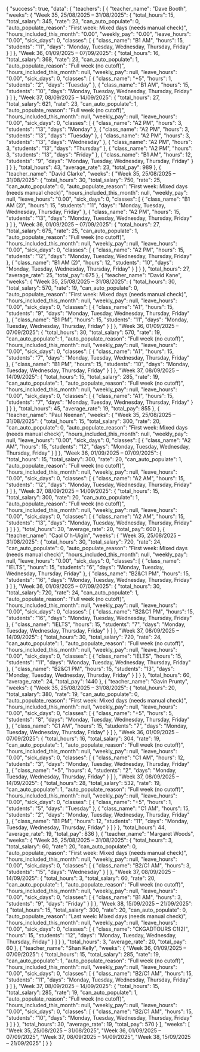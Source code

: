 {
    "success": true,
    "data": {
        "teachers": [
            {
                "teacher_name": "Dave Booth",
                "weeks": {
                    "Week 35, 25/08/2025 – 31/08/2025": {
                        "total_hours": 15,
                        "total_salary": 345,
                        "rate": 23,
                        "can_auto_populate": 0,
                        "auto_populate_reason": "First week: Mixed days (needs manual check)",
                        "hours_included_this_month": "0.00",
                        "weekly_pay": "0.00",
                        "leave_hours": "0.00",
                        "sick_days": 0,
                        "classes": [
                            {
                                "class_name": "B1 AM",
                                "hours": 15,
                                "students": "11",
                                "days": "Monday, Tuesday, Wednesday, Thursday, Friday"
                            }
                        ]
                    },
                    "Week 36, 01/09/2025 – 07/09/2025": {
                        "total_hours": 16,
                        "total_salary": 368,
                        "rate": 23,
                        "can_auto_populate": 1,
                        "auto_populate_reason": "Full week (no cutoff)",
                        "hours_included_this_month": null,
                        "weekly_pay": null,
                        "leave_hours": "0.00",
                        "sick_days": 0,
                        "classes": [
                            {
                                "class_name": "+5",
                                "hours": 1,
                                "students": "2",
                                "days": "Tuesday"
                            },
                            {
                                "class_name": "B1 AM",
                                "hours": 15,
                                "students": "10",
                                "days": "Monday, Tuesday, Wednesday, Thursday, Friday"
                            }
                        ]
                    },
                    "Week 37, 08/09/2025 – 14/09/2025": {
                        "total_hours": 27,
                        "total_salary": 621,
                        "rate": 23,
                        "can_auto_populate": 1,
                        "auto_populate_reason": "Full week (no cutoff)",
                        "hours_included_this_month": null,
                        "weekly_pay": null,
                        "leave_hours": "0.00",
                        "sick_days": 0,
                        "classes": [
                            {
                                "class_name": "A2 PM",
                                "hours": 3,
                                "students": "13",
                                "days": "Monday"
                            },
                            {
                                "class_name": "A2 PM",
                                "hours": 3,
                                "students": "13",
                                "days": "Tuesday"
                            },
                            {
                                "class_name": "A2 PM",
                                "hours": 3,
                                "students": "13",
                                "days": "Wednesday"
                            },
                            {
                                "class_name": "A2 PM",
                                "hours": 3,
                                "students": "13",
                                "days": "Thursday"
                            },
                            {
                                "class_name": "A2 PM",
                                "hours": 3,
                                "students": "13",
                                "days": "Friday"
                            },
                            {
                                "class_name": "B1 AM",
                                "hours": 12,
                                "students": "9",
                                "days": "Monday, Tuesday, Wednesday, Thursday, Friday"
                            }
                        ]
                    }
                },
                "total_hours": 43,
                "average_rate": 23,
                "total_pay": 989
            },
            {
                "teacher_name": "David Clarke",
                "weeks": {
                    "Week 35, 25/08/2025 – 31/08/2025": {
                        "total_hours": 30,
                        "total_salary": 750,
                        "rate": 25,
                        "can_auto_populate": 0,
                        "auto_populate_reason": "First week: Mixed days (needs manual check)",
                        "hours_included_this_month": null,
                        "weekly_pay": null,
                        "leave_hours": "0.00",
                        "sick_days": 0,
                        "classes": [
                            {
                                "class_name": "B1 AM (2)",
                                "hours": 15,
                                "students": "11",
                                "days": "Monday, Tuesday, Wednesday, Thursday, Friday"
                            },
                            {
                                "class_name": "A2 PM",
                                "hours": 15,
                                "students": "13",
                                "days": "Monday, Tuesday, Wednesday, Thursday, Friday"
                            }
                        ]
                    },
                    "Week 36, 01/09/2025 – 07/09/2025": {
                        "total_hours": 27,
                        "total_salary": 675,
                        "rate": 25,
                        "can_auto_populate": 1,
                        "auto_populate_reason": "Full week (no cutoff)",
                        "hours_included_this_month": null,
                        "weekly_pay": null,
                        "leave_hours": "0.00",
                        "sick_days": 0,
                        "classes": [
                            {
                                "class_name": "A2 PM",
                                "hours": 15,
                                "students": "12",
                                "days": "Monday, Tuesday, Wednesday, Thursday, Friday"
                            },
                            {
                                "class_name": "B1 AM (2)",
                                "hours": 12,
                                "students": "10",
                                "days": "Monday, Tuesday, Wednesday, Thursday, Friday"
                            }
                        ]
                    }
                },
                "total_hours": 27,
                "average_rate": 25,
                "total_pay": 675
            },
            {
                "teacher_name": "David Kane",
                "weeks": {
                    "Week 35, 25/08/2025 – 31/08/2025": {
                        "total_hours": 30,
                        "total_salary": 570,
                        "rate": 19,
                        "can_auto_populate": 0,
                        "auto_populate_reason": "First week: Mixed days (needs manual check)",
                        "hours_included_this_month": null,
                        "weekly_pay": null,
                        "leave_hours": "0.00",
                        "sick_days": 0,
                        "classes": [
                            {
                                "class_name": "A1",
                                "hours": 15,
                                "students": "9",
                                "days": "Monday, Tuesday, Wednesday, Thursday, Friday"
                            },
                            {
                                "class_name": "B1 PM",
                                "hours": 15,
                                "students": "11",
                                "days": "Monday, Tuesday, Wednesday, Thursday, Friday"
                            }
                        ]
                    },
                    "Week 36, 01/09/2025 – 07/09/2025": {
                        "total_hours": 30,
                        "total_salary": 570,
                        "rate": 19,
                        "can_auto_populate": 1,
                        "auto_populate_reason": "Full week (no cutoff)",
                        "hours_included_this_month": null,
                        "weekly_pay": null,
                        "leave_hours": "0.00",
                        "sick_days": 0,
                        "classes": [
                            {
                                "class_name": "A1",
                                "hours": 15,
                                "students": "7",
                                "days": "Monday, Tuesday, Wednesday, Thursday, Friday"
                            },
                            {
                                "class_name": "B1 PM",
                                "hours": 15,
                                "students": "10",
                                "days": "Monday, Tuesday, Wednesday, Thursday, Friday"
                            }
                        ]
                    },
                    "Week 37, 08/09/2025 – 14/09/2025": {
                        "total_hours": 15,
                        "total_salary": 285,
                        "rate": 19,
                        "can_auto_populate": 1,
                        "auto_populate_reason": "Full week (no cutoff)",
                        "hours_included_this_month": null,
                        "weekly_pay": null,
                        "leave_hours": "0.00",
                        "sick_days": 0,
                        "classes": [
                            {
                                "class_name": "A1",
                                "hours": 15,
                                "students": "7",
                                "days": "Monday, Tuesday, Wednesday, Thursday, Friday"
                            }
                        ]
                    }
                },
                "total_hours": 45,
                "average_rate": 19,
                "total_pay": 855
            },
            {
                "teacher_name": "Paul Neenan",
                "weeks": {
                    "Week 35, 25/08/2025 – 31/08/2025": {
                        "total_hours": 15,
                        "total_salary": 300,
                        "rate": 20,
                        "can_auto_populate": 0,
                        "auto_populate_reason": "First week: Mixed days (needs manual check)",
                        "hours_included_this_month": null,
                        "weekly_pay": null,
                        "leave_hours": "0.00",
                        "sick_days": 0,
                        "classes": [
                            {
                                "class_name": "A2 AM",
                                "hours": 15,
                                "students": "12",
                                "days": "Monday, Tuesday, Wednesday, Thursday, Friday"
                            }
                        ]
                    },
                    "Week 36, 01/09/2025 – 07/09/2025": {
                        "total_hours": 15,
                        "total_salary": 300,
                        "rate": 20,
                        "can_auto_populate": 1,
                        "auto_populate_reason": "Full week (no cutoff)",
                        "hours_included_this_month": null,
                        "weekly_pay": null,
                        "leave_hours": "0.00",
                        "sick_days": 0,
                        "classes": [
                            {
                                "class_name": "A2 AM",
                                "hours": 15,
                                "students": "12",
                                "days": "Monday, Tuesday, Wednesday, Thursday, Friday"
                            }
                        ]
                    },
                    "Week 37, 08/09/2025 – 14/09/2025": {
                        "total_hours": 15,
                        "total_salary": 300,
                        "rate": 20,
                        "can_auto_populate": 1,
                        "auto_populate_reason": "Full week (no cutoff)",
                        "hours_included_this_month": null,
                        "weekly_pay": null,
                        "leave_hours": "0.00",
                        "sick_days": 0,
                        "classes": [
                            {
                                "class_name": "A2 AM",
                                "hours": 15,
                                "students": "13",
                                "days": "Monday, Tuesday, Wednesday, Thursday, Friday"
                            }
                        ]
                    }
                },
                "total_hours": 30,
                "average_rate": 20,
                "total_pay": 600
            },
            {
                "teacher_name": "Caol O'h-Uigin",
                "weeks": {
                    "Week 35, 25/08/2025 – 31/08/2025": {
                        "total_hours": 30,
                        "total_salary": 720,
                        "rate": 24,
                        "can_auto_populate": 0,
                        "auto_populate_reason": "First week: Mixed days (needs manual check)",
                        "hours_included_this_month": null,
                        "weekly_pay": null,
                        "leave_hours": "0.00",
                        "sick_days": 0,
                        "classes": [
                            {
                                "class_name": "IELTS",
                                "hours": 15,
                                "students": "6",
                                "days": "Monday, Tuesday, Wednesday, Thursday, Friday"
                            },
                            {
                                "class_name": "B2&C1 PM",
                                "hours": 15,
                                "students": "16",
                                "days": "Monday, Tuesday, Wednesday, Thursday, Friday"
                            }
                        ]
                    },
                    "Week 36, 01/09/2025 – 07/09/2025": {
                        "total_hours": 30,
                        "total_salary": 720,
                        "rate": 24,
                        "can_auto_populate": 1,
                        "auto_populate_reason": "Full week (no cutoff)",
                        "hours_included_this_month": null,
                        "weekly_pay": null,
                        "leave_hours": "0.00",
                        "sick_days": 0,
                        "classes": [
                            {
                                "class_name": "B2&C1 PM",
                                "hours": 15,
                                "students": "16",
                                "days": "Monday, Tuesday, Wednesday, Thursday, Friday"
                            },
                            {
                                "class_name": "IELTS",
                                "hours": 15,
                                "students": "7",
                                "days": "Monday, Tuesday, Wednesday, Thursday, Friday"
                            }
                        ]
                    },
                    "Week 37, 08/09/2025 – 14/09/2025": {
                        "total_hours": 30,
                        "total_salary": 720,
                        "rate": 24,
                        "can_auto_populate": 1,
                        "auto_populate_reason": "Full week (no cutoff)",
                        "hours_included_this_month": null,
                        "weekly_pay": null,
                        "leave_hours": "0.00",
                        "sick_days": 0,
                        "classes": [
                            {
                                "class_name": "IELTS",
                                "hours": 15,
                                "students": "11",
                                "days": "Monday, Tuesday, Wednesday, Thursday, Friday"
                            },
                            {
                                "class_name": "B2&C1 PM",
                                "hours": 15,
                                "students": "13",
                                "days": "Monday, Tuesday, Wednesday, Thursday, Friday"
                            }
                        ]
                    }
                },
                "total_hours": 60,
                "average_rate": 24,
                "total_pay": 1440
            },
            {
                "teacher_name": "Gavin Prunty",
                "weeks": {
                    "Week 35, 25/08/2025 – 31/08/2025": {
                        "total_hours": 20,
                        "total_salary": 380,
                        "rate": 19,
                        "can_auto_populate": 0,
                        "auto_populate_reason": "First week: Mixed days (needs manual check)",
                        "hours_included_this_month": null,
                        "weekly_pay": null,
                        "leave_hours": "0.00",
                        "sick_days": 0,
                        "classes": [
                            {
                                "class_name": "+5",
                                "hours": 5,
                                "students": "8",
                                "days": "Monday, Tuesday, Wednesday, Thursday, Friday"
                            },
                            {
                                "class_name": "C1 AM",
                                "hours": 15,
                                "students": "7",
                                "days": "Monday, Tuesday, Wednesday, Thursday, Friday"
                            }
                        ]
                    },
                    "Week 36, 01/09/2025 – 07/09/2025": {
                        "total_hours": 16,
                        "total_salary": 304,
                        "rate": 19,
                        "can_auto_populate": 1,
                        "auto_populate_reason": "Full week (no cutoff)",
                        "hours_included_this_month": null,
                        "weekly_pay": null,
                        "leave_hours": "0.00",
                        "sick_days": 0,
                        "classes": [
                            {
                                "class_name": "C1 AM",
                                "hours": 12,
                                "students": "3",
                                "days": "Monday, Tuesday, Wednesday, Thursday, Friday"
                            },
                            {
                                "class_name": "+5",
                                "hours": 4,
                                "students": "2",
                                "days": "Monday, Tuesday, Wednesday, Thursday, Friday"
                            }
                        ]
                    },
                    "Week 37, 08/09/2025 – 14/09/2025": {
                        "total_hours": 28,
                        "total_salary": 532,
                        "rate": 19,
                        "can_auto_populate": 1,
                        "auto_populate_reason": "Full week (no cutoff)",
                        "hours_included_this_month": null,
                        "weekly_pay": null,
                        "leave_hours": "0.00",
                        "sick_days": 0,
                        "classes": [
                            {
                                "class_name": "+5",
                                "hours": 1,
                                "students": "5",
                                "days": "Tuesday"
                            },
                            {
                                "class_name": "C1 AM",
                                "hours": 15,
                                "students": "2",
                                "days": "Monday, Tuesday, Wednesday, Thursday, Friday"
                            },
                            {
                                "class_name": "B1 PM",
                                "hours": 12,
                                "students": "11",
                                "days": "Monday, Tuesday, Wednesday, Thursday, Friday"
                            }
                        ]
                    }
                },
                "total_hours": 44,
                "average_rate": 19,
                "total_pay": 836
            },
            {
                "teacher_name": "Margaret Woods",
                "weeks": {
                    "Week 35, 25/08/2025 – 31/08/2025": {
                        "total_hours": 3,
                        "total_salary": 60,
                        "rate": 20,
                        "can_auto_populate": 0,
                        "auto_populate_reason": "First week: Mixed days (needs manual check)",
                        "hours_included_this_month": null,
                        "weekly_pay": null,
                        "leave_hours": "0.00",
                        "sick_days": 0,
                        "classes": [
                            {
                                "class_name": "B2/C1 AM",
                                "hours": 3,
                                "students": "15",
                                "days": "Wednesday"
                            }
                        ]
                    },
                    "Week 37, 08/09/2025 – 14/09/2025": {
                        "total_hours": 3,
                        "total_salary": 60,
                        "rate": 20,
                        "can_auto_populate": 1,
                        "auto_populate_reason": "Full week (no cutoff)",
                        "hours_included_this_month": null,
                        "weekly_pay": null,
                        "leave_hours": "0.00",
                        "sick_days": 0,
                        "classes": [
                            {
                                "class_name": "B1 AM",
                                "hours": 3,
                                "students": "9",
                                "days": "Friday"
                            }
                        ]
                    },
                    "Week 38, 15/09/2025 – 21/09/2025": {
                        "total_hours": 15,
                        "total_salary": 300,
                        "rate": 20,
                        "can_auto_populate": 0,
                        "auto_populate_reason": "Last week: Mixed days (needs manual check)",
                        "hours_included_this_month": null,
                        "weekly_pay": null,
                        "leave_hours": "0.00",
                        "sick_days": 0,
                        "classes": [
                            {
                                "class_name": "CKGADTOURS C1(2)",
                                "hours": 15,
                                "students": "12",
                                "days": "Monday, Tuesday, Wednesday, Thursday, Friday"
                            }
                        ]
                    }
                },
                "total_hours": 3,
                "average_rate": 20,
                "total_pay": 60
            },
            {
                "teacher_name": "Shan Kelly",
                "weeks": {
                    "Week 36, 01/09/2025 – 07/09/2025": {
                        "total_hours": 15,
                        "total_salary": 285,
                        "rate": 19,
                        "can_auto_populate": 1,
                        "auto_populate_reason": "Full week (no cutoff)",
                        "hours_included_this_month": null,
                        "weekly_pay": null,
                        "leave_hours": "0.00",
                        "sick_days": 0,
                        "classes": [
                            {
                                "class_name": "B2/C1 AM",
                                "hours": 15,
                                "students": "11",
                                "days": "Monday, Tuesday, Wednesday, Thursday, Friday"
                            }
                        ]
                    },
                    "Week 37, 08/09/2025 – 14/09/2025": {
                        "total_hours": 15,
                        "total_salary": 285,
                        "rate": 19,
                        "can_auto_populate": 1,
                        "auto_populate_reason": "Full week (no cutoff)",
                        "hours_included_this_month": null,
                        "weekly_pay": null,
                        "leave_hours": "0.00",
                        "sick_days": 0,
                        "classes": [
                            {
                                "class_name": "B2/C1 AM",
                                "hours": 15,
                                "students": "10",
                                "days": "Monday, Tuesday, Wednesday, Thursday, Friday"
                            }
                        ]
                    }
                },
                "total_hours": 30,
                "average_rate": 19,
                "total_pay": 570
            }
        ],
        "weeks": [
            "Week 35, 25/08/2025 – 31/08/2025",
            "Week 36, 01/09/2025 – 07/09/2025",
            "Week 37, 08/09/2025 – 14/09/2025",
            "Week 38, 15/09/2025 – 21/09/2025"
        ]
    }
}